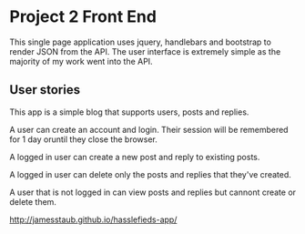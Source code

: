 # Project 2 Front End

This single page application uses jquery, handlebars and bootstrap to render JSON from the API. The user interface is extremely simple as the majority of my work went into the API.


## User stories

This app is a simple blog that supports users, posts and replies.

A user can create an account and login. Their session will be remembered for 1 day oruntil they close the browser.

A logged in user can create a new post and reply to existing posts.

A logged in user can delete only the posts and replies that they've created.

A user that is not logged in can view posts and replies but cannont create or delete them.


http://jamesstaub.github.io/hasslefieds-app/
